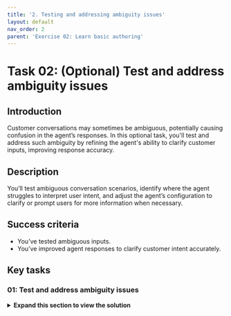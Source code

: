 ```yaml
---
title: '2. Testing and addressing ambiguity issues'
layout: default
nav_order: 2
parent: 'Exercise 02: Learn basic authoring'
---
```


# Task 02: (Optional) Test and address ambiguity issues

## Introduction

Customer conversations may sometimes be ambiguous, potentially causing confusion in the agent’s responses. In this optional task, you'll test and address such ambiguity by refining the agent's ability to clarify customer inputs, improving response accuracy.

## Description

You’ll test ambiguous conversation scenarios, identify where the agent struggles to interpret user intent, and adjust the agent’s configuration to clarify or prompt users for more information when necessary.

## Success criteria

-   You’ve tested ambiguous inputs.
-   You’ve improved agent responses to clarify customer intent accurately.


## Key tasks

### 01: Test and address ambiguity issues

<details markdown="block"> 
  <summary><strong>Expand this section to view the solution</strong></summary> 

{: .warning }
> If you created the agent, skip this task. This is only for users who imported the pre-built solution.

You'll use the **Test** pane to see how entities and slot filling works by entering one of your trigger phrases.

1. In the **Test your agent** pane, select the refresh icon in the upper-right corner of the pane to start a new conversation.

1. Enter the following trigger phrase.

   `Order status`

1. If prompted, select one of the options it provides.

   ![jkr4f5fg.jpg](../../media/jkr4f5fg.jpg)

	{: .note }
	> You may get a disambiguation question using the pre-built agent (for example, *"Did you mean…"*, asking to select the most relevant topic) because two or more topics have been configured with similar trigger phrases related to **orders**.

	{: .important }
	> **Pro tip**: To avoid this ambiguity in your agent, you can: 
	> - Deactivate one of the overlapping topics. 
	> - Update the trigger phrases of the overlapping topics. 
	> - Exclude a specific topic from the disambiguation mechanism, by going to the desired topic's Phrases properties, advanced, and unchecking **Include in multiple topic matches**.
	> - Fine tune your topic strategy by setting up catch-all parent topics that then use redirects to call the appropriate child topics, after applying your own disambiguation questions.

1. Go to your **Topics**.

1. On the line for **Lesson 3...**, toggle off **Enabled**.

	![sb5jzb7b.jpg](../../media/sb5jzb7b.jpg)

	{: .note }
	> In the list of topics, a visual indicator shows what topics are disabled.

</details>